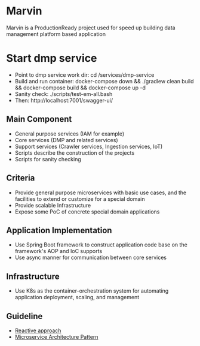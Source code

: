 # Marvin
Marvin is a ProductionReady project used for speed up building data management platform based application

# Start dmp service
- Point to dmp service work dir: cd /services/dmp-service
- Build and run container: docker-compose down && ./gradlew clean build && docker-compose build && docker-compose up -d
- Sanity check: ./scripts/test-em-all.bash
- Then: http://localhost:7001/swagger-ui/


## Main Component
- General purpose services (IAM for example)
- Core services (DMP and related services)
- Support services (Crawler services, Ingestion services, IoT)
- Scripts describe the construction of the projects
- Scripts for sanity checking

## Criteria
- Provide general purpose microservices with basic use cases, and the facilities to extend or customize for a special domain 
- Provide scalable Infrastructure
- Expose some PoC of concrete special domain applications

## Application Implementation
- Use Spring Boot framework to construct application code base on the framework's AOP and IoC supports
- Use async manner for communication between core services


## Infrastructure
- Use K8s as the container-orchestration system for automating application deployment, scaling, and management

## Guideline
- [Reactive approach](https://www.reactivemanifesto.org/)
- [Microservice Architecture Pattern](http://martinfowler.com/microservices/)








 



